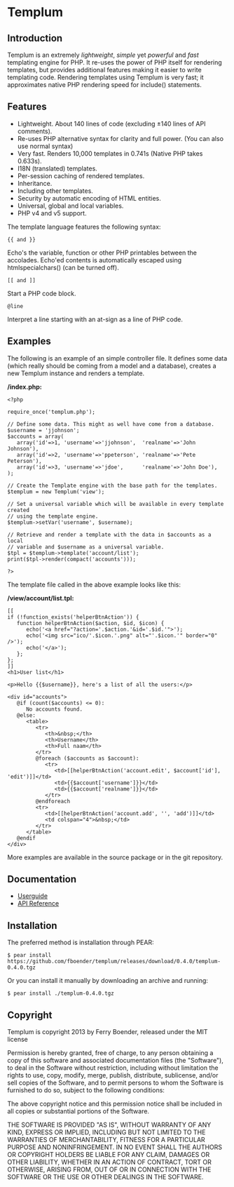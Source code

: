 Templum
=======


Introduction
------------

Templum is an extremely *lightweight*, *simple* yet *powerful* and *fast*
templating engine for PHP. It re-uses the power of PHP itself for rendering
templates, but provides additional features making it easier to write
templating code.  Rendering templates using Templum is very fast; it
approximates native PHP rendering speed for include() statements.


Features
--------

*   Lightweight. About 140 lines of code (excluding ±140 lines of API comments).
*   Re-uses PHP alternative syntax for clarity and full power. (You can also use normal syntax)
*   Very fast. Renders 10,000 templates in 0.741s (Native PHP takes 0.633s).
*   I18N (translated) templates.
*   Per-session caching of rendered templates.
*   Inheritance.
*   Including other templates.
*   Security by automatic encoding of HTML entities.
*   Universal, global and local variables.
*   PHP v4 and v5 support.

The template language features the following syntax:

    {{ and }}

Echo's the variable, function or other PHP printables between the accolades. Echo'ed contents is automatically escaped using htmlspecialchars() (can be turned off).

    [[ and ]]

Start a PHP code block.

    @line

Interpret a line starting with an at-sign as a line of PHP code.


Examples
--------

The following is an example of an simple controller file. It defines some data (which really should be coming from a model and a database), creates a new Templum instance and renders a template.

**/index.php:**

    <?php

    require_once('templum.php');

    // Define some data. This might as well have come from a database.
    $username = 'jjohnson';
    $accounts = array(
       array('id'=>1, 'username'=>'jjohnson',  'realname'=>'John Johnson'),
       array('id'=>2, 'username'=>'ppeterson', 'realname'=>'Pete Peterson'),
       array('id'=>3, 'username'=>'jdoe',      'realname'=>'John Doe'),
    );

    // Create the Template engine with the base path for the templates.
    $templum = new Templum('view');

    // Set a universal variable which will be available in every template created
    // using the template engine.
    $templum->setVar('username', $username);

    // Retrieve and render a template with the data in $accounts as a local
    // variable and $username as a universal variable.
    $tpl = $templum->template('account/list');
    print($tpl->render(compact('accounts')));

    ?>

The template file called in the above example looks like this:

**/view/account/list.tpl:**

    [[
    if (!function_exists('helperBtnAction')) {
       function helperBtnAction($action, $id, $icon) {
          echo('<a href="?action='.$action.'&id='.$id.'">');
          echo('<img src="ico/'.$icon.'.png" alt="'.$icon.'" border="0" />');
          echo('</a>');
       };
    };
    ]]
    <h1>User list</h1>

    <p>Hello {{$username}}, here's a list of all the users:</p>

    <div id="accounts">
       @if (count($accounts) <= 0):
          No accounts found.
       @else:
          <table>
             <tr>
                <th>&nbsp;</th>
                <th>Username</th>
                <th>Full naam</th>
             </tr>
             @foreach ($accounts as $account):
                <tr>
                   <td>[[helperBtnAction('account.edit', $account['id'], 'edit')]]</td>
                   <td>{{$account['username']}}</td>
                   <td>{{$account['realname']}}</td>
                </tr>
             @endforeach
             <tr>
                <td>[[helperBtnAction('account.add', '', 'add')]]</td>
                <td colspan="4">&nbsp;</td>
             </tr>
          </table>
       @endif
    </div>

More examples are available in the source package or in the git repository.


Documentation
-------------

*    [Userguide](http://www.electricmonk.nl/data/templum/latest/docs/userguide/userguide.html)
*    [API Reference](http://www.electricmonk.nl/data/templum/latest/docs/api/html/index.html)


Installation
------------

The preferred method is installation through PEAR:

    $ pear install https://github.com/fboender/templum/releases/download/0.4.0/templum-0.4.0.tgz

Or you can install it manually by downloading an archive and running:

    $ pear install ./templum-0.4.0.tgz


Copyright
---------

Templum is copyright 2013 by Ferry Boender, released under the MIT license

Permission is hereby granted, free of charge, to any person obtaining a copy of
this software and associated documentation files (the "Software"), to deal in
the Software without restriction, including without limitation the rights to
use, copy, modify, merge, publish, distribute, sublicense, and/or sell copies
of the Software, and to permit persons to whom the Software is furnished to do
so, subject to the following conditions:

The above copyright notice and this permission notice shall be included in all
copies or substantial portions of the Software.

THE SOFTWARE IS PROVIDED "AS IS", WITHOUT WARRANTY OF ANY KIND, EXPRESS OR
IMPLIED, INCLUDING BUT NOT LIMITED TO THE WARRANTIES OF MERCHANTABILITY,
FITNESS FOR A PARTICULAR PURPOSE AND NONINFRINGEMENT. IN NO EVENT SHALL THE
AUTHORS OR COPYRIGHT HOLDERS BE LIABLE FOR ANY CLAIM, DAMAGES OR OTHER
LIABILITY, WHETHER IN AN ACTION OF CONTRACT, TORT OR OTHERWISE, ARISING FROM,
OUT OF OR IN CONNECTION WITH THE SOFTWARE OR THE USE OR OTHER DEALINGS IN THE
SOFTWARE.

